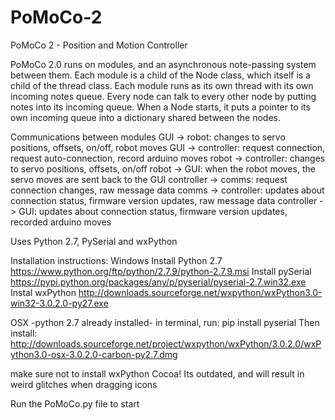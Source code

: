 # PoMoCo-2
PoMoCo 2 - Position and Motion Controller

PoMoCo 2.0 runs on modules, and an asynchronous note-passing system between them.
Each module is a child of the Node class, which itself is a child of the thread class.
Each module runs as its own thread with its own incoming notes queue. 
Every node can talk to every other node by putting notes into its incoming queue.
When a Node starts, it puts a pointer to its own incoming queue into a dictionary shared 
between the nodes. 

Communications between modules
GUI -> robot: changes to servo positions, offsets, on/off, robot moves
GUI -> controller: request connection, request auto-connection, record arduino moves
robot -> controller: changes to servo positions, offsets, on/off
robot -> GUI: when the robot moves, the servo moves are sent back to the GUI
controller -> comms: request connection changes, raw message data
comms -> controller: updates about connection status, firmware version updates, raw message data
controller -> GUI: updates about connection status, firmware version updates, recorded arduino moves

Uses Python 2.7, PySerial and wxPython

Installation instructions:
Windows
Install Python 2.7
https://www.python.org/ftp/python/2.7.9/python-2.7.9.msi
Install pySerial
https://pypi.python.org/packages/any/p/pyserial/pyserial-2.7.win32.exe
Instal wxPython
http://downloads.sourceforge.net/wxpython/wxPython3.0-win32-3.0.2.0-py27.exe


OSX
-python 2.7 already installed-
in terminal, run: pip install pyserial
Then install:
http://downloads.sourceforge.net/project/wxpython/wxPython/3.0.2.0/wxPython3.0-osx-3.0.2.0-carbon-py2.7.dmg

make sure not to install wxPython Cocoa! Its outdated, and will result in weird glitches when dragging icons


Run the PoMoCo.py file to start